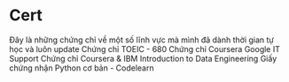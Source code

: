 # Cert
Đây là những chứng chỉ về một số lĩnh vực mà mình đã dành thời gian tự học và luôn update
Chứng chỉ TOEIC - 680
Chứng chỉ Coursera Google IT Support
Chứng chỉ Coursera & IBM Introduction to Data Engineering
Giấy chứng nhận Python cơ bản - Codelearn

